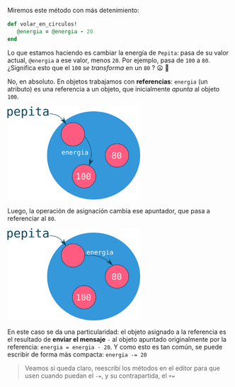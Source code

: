 Miremos este método con más detenimiento: 

```ruby
def volar_en_circulos!
   @energia = @energia - 20
end
```

Lo que estamos haciendo es cambiar la energía de `Pepita`: pasa de su valor actual, `@energia` a ese valor, menos `20`. Por ejemplo, pasa de `100` a `80`. ¿Significa esto que el `100` _se transforma_ en un `80` ? :frowning: :thought_balloon:

No, en absoluto. En objetos trabajamos con **referencias**: `energia` (un atributo) es una referencia a un objeto, que inicialmente _apunta_  al objeto `100`.

<img src="https://github.com/wollok/mumuki-guia-objetos-metodos-y-estado-wollok/raw/master/assets/reference1.png" width="300" />

Luego, la operación de asignación cambia ese apuntador, que pasa a referenciar al `80`.

<img src="https://github.com/wollok/mumuki-guia-objetos-metodos-y-estado-wollok/raw/master/assets/reference2.png" width="300" />

En este caso se da una particularidad: el objeto asignado a la referencia es el resultado de **enviar el mensaje** `-` al objeto apuntado originalmente por la referencia: `energia = energia - 20`. Y como esto es tan común, se puede escribir de forma más compacta: `energia -= 20`

> Veamos si queda claro, reescribí los métodos en el editor para que usen cuando puedan el `-=`, y su contrapartida, el `+=`

